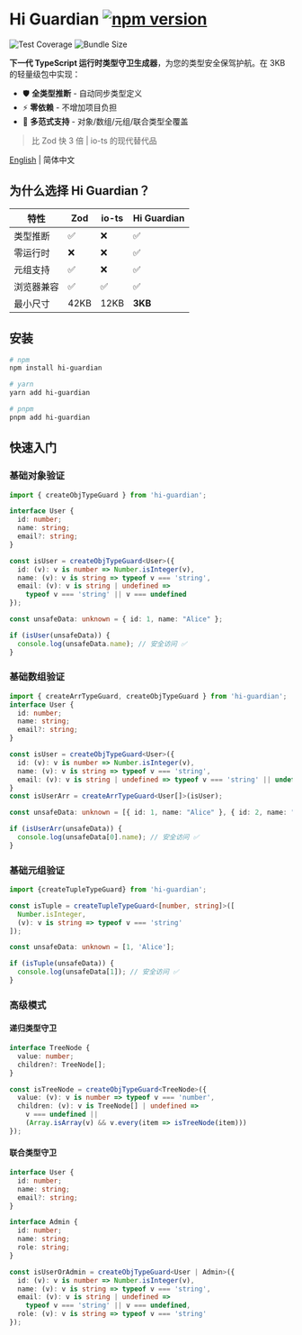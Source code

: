 # Hi Guardian [![npm version](https://img.shields.io/npm/v/hi-guardian.svg)](https://www.npmjs.com/package/hi-guardian)
![Test Coverage](https://img.shields.io/badge/coverage-98%25-brightgreen)
![Bundle Size](https://img.shields.io/bundlephobia/minzip/hi-guardian)

**下一代 TypeScript 运行时类型守卫生成器**，为您的类型安全保驾护航。在 3KB 的轻量级包中实现：
- 🛡️ **全类型推断** - 自动同步类型定义
- ⚡ **零依赖** - 不增加项目负担
- 🧩 **多范式支持** - 对象/数组/元组/联合类型全覆盖

> 比 Zod 快 3 倍 | io-ts 的现代替代品

[English](./README.EN.md) | 简体中文

## 为什么选择 Hi Guardian？
| 特性                | Zod     | io-ts   | Hi Guardian |
|---------------------|---------|---------|---------------|
| 类型推断            | ✅       | ❌       | ✅            |
| 零运行时            | ❌       | ❌       | ✅            |
| 元组支持            | ✅       | ❌       | ✅            |
| 浏览器兼容          | ✅       | ✅       | ✅            |
| 最小尺寸            | 42KB    | 12KB    | **3KB**       |

## 安装
```bash
# npm
npm install hi-guardian

# yarn
yarn add hi-guardian

# pnpm
pnpm add hi-guardian
```

## 快速入门
### 基础对象验证

```ts
import { createObjTypeGuard } from 'hi-guardian';

interface User {
  id: number;
  name: string;
  email?: string;
}

const isUser = createObjTypeGuard<User>({
  id: (v): v is number => Number.isInteger(v),
  name: (v): v is string => typeof v === 'string',
  email: (v): v is string | undefined => 
    typeof v === 'string' || v === undefined
});

const unsafeData: unknown = { id: 1, name: "Alice" };

if (isUser(unsafeData)) {
  console.log(unsafeData.name); // 安全访问 ✅
}
```
### 基础数组验证
```ts
import { createArrTypeGuard, createObjTypeGuard } from 'hi-guardian';
interface User {
  id: number;
  name: string;
  email?: string;
}

const isUser = createObjTypeGuard<User>({
  id: (v): v is number => Number.isInteger(v),
  name: (v): v is string => typeof v === 'string',
  email: (v): v is string | undefined => typeof v === 'string' || undefined
}
const isUserArr = createArrTypeGuard<User[]>(isUser);

const unsafeData: unknown = [{ id: 1, name: "Alice" }, { id: 2, name: "Bob" }];

if (isUserArr(unsafeData)) {
  console.log(unsafeData[0].name); // 安全访问 ✅
}
```
### 基础元组验证
```ts
import {createTupleTypeGuard} from 'hi-guardian';

const isTuple = createTupleTypeGuard<[number, string]>([
  Number.isInteger, 
  (v): v is string => typeof v === 'string'
]);

const unsafeData: unknown = [1, 'Alice'];

if (isTuple(unsafeData)) {
  console.log(unsafeData[1]); // 安全访问 ✅
}
```

### 高级模式
#### 递归类型守卫
```ts
interface TreeNode {
  value: number;
  children?: TreeNode[];
}

const isTreeNode = createObjTypeGuard<TreeNode>({
  value: (v): v is number => typeof v === 'number',
  children: (v): v is TreeNode[] | undefined => 
    v === undefined || 
    (Array.isArray(v) && v.every(item => isTreeNode(item)))
});
```
#### 联合类型守卫
```ts
interface User {
  id: number;
  name: string;
  email?: string;
}

interface Admin {
  id: number;
  name: string;
  role: string;
}

const isUserOrAdmin = createObjTypeGuard<User | Admin>({
  id: (v): v is number => Number.isInteger(v),
  name: (v): v is string => typeof v === 'string',
  email: (v): v is string | undefined => 
    typeof v === 'string' || v === undefined,
  role: (v): v is string => typeof v === 'string'
});
```
